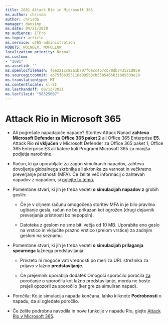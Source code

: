 ```yaml
---
title: 2681 Attack Rio in Microsoft 365
ms.author: chrisda
author: chrisda
manager: dansimp
ms.date: 04/21/2020
ms.audience: ITPro
ms.topic: article
ms.service: o365-administration
ROBOTS: NOINDEX, NOFOLLOW
localization_priority: Normal
ms.custom:
- "2681"
ms.assetid: ''
ms.openlocfilehash: f6e221cc82a1b707f6acc457cb78db743521d859
ms.sourcegitcommit: ab75f66355116e995b3cb5505465b31989339e28
ms.translationtype: MT
ms.contentlocale: sl-SI
ms.lasthandoff: 08/13/2021
ms.locfileid: "58325087"
---
```

# <a name="attack-simulator-in-microsoft-365"></a>Attack Rio in Microsoft 365

- Ali pogrešate napadajoče napade? Storitev Attack Nanad **zahteva Microsoft Defender za Office 365 paket 2** ali Office 365 Enterprise **E5.** Attack Rio **ni vključen** v Microsoft Defender za Office 365 paket 1, Office 365 Enterprise E3 ali katere koli Programi Microsoft 365 za manjša podjetja naročnine.

- Račun, ki ga uporabljate za zagon simuliranih napadov, zahteva dovoljenja globalnega skrbnika ali skrbnika za varnost in večkratno preverjanje pristnosti (MFA). Če želite več informacij o zahtevah napadov z napadom, si [oglejte to temo.](https://docs.microsoft.com/microsoft-365/security/office-365-security/attack-simulator)

- Pomembne stvari, ki jih je treba vedeti **o simulacijah napadov z** grobih geslih:

  - Če je v ciljnem računu omogočena storitev MFA in je bilo pravilno ugibanje gesla, račun ne bo prikazan kot ogrožen (drugi dejavnik preverjanja pristnosti bo nepopoln).

  - Datoteka z geslom ne sme biti večja od 10 MB. Uporabite eno geslo na vrstico in vključite prazno vrstico (prelom vrstice) za zadnjim geslom na seznamu.

- Pomembne stvari, ki jih je treba vedeti **o simulacijah prilaganja spearnega** lažnega predstavljanja:

  - Privzeto ni mogoče vati vrednosti po meri za URL strežnika za prijavo v lažno **predstavljanje.**

  - Če prejemnik uporablja dodatek Omogoči sporočilo poročila [za](https://docs.microsoft.com/microsoft-365/security/office-365-security/enable-the-report-message-add-in) poročanje o sporočilu kot lažno predstavljanje, morda ne boste prejeli opozoril za sporočilo (ker gre za simuliran napad).

- Poročila: Ko je simulacija napada končana, lahko kliknete **Podrobnosti** o napadu, da si ogledate poročilo.

- Če želite podrobna navodila in nove funkcije v napadu Rio, glejte [Attack Rio v Microsoft 365](https://docs.microsoft.com/microsoft-365/security/office-365-security/attack-simulator).
